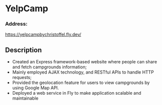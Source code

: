 # YelpCamp
### Address:
https://yelpcampbychristoffel.fly.dev/
## Description
- Created an Express framework-based website where people can share and fetch campgrounds information;
- Mainly employed AJAX technology, and RESTful APIs to handle HTTP requests;
- Provided the geolocation feature for users to view campgrounds by using Google Map API. 
- Deployed a web service in Fly to make application scalable and maintainable  
